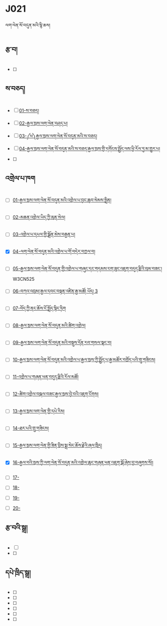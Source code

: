 # J021
ལག་ལེན་སོ་བདུན་མའི་སྙི་ཆས།

## རྩ་བ།
- [ ] 

## ས་བཅད།
- [ ] [01-ས་བཅད།](https://www.tbrc.org/?locale=bo#library_work_ViewInWIndow-W8LS17742%7CI8LS17760%7C1%7C1%7C1%7C54)
- [ ] [02-རྒྱལ་སྲས་ལག་ལེན་བཤད་པ།](https://www.tbrc.org/?locale=bo#!rid=O00EGS109585%7CO00EGS1095854CZ24972$W20548)
- [ ] [03-༼ཕ༽རྒྱལ་སྲས་ལག་ལེན་སོ་བདུན་མའི་ས་བཅད།](https://www.tbrc.org/?locale=bo#!rid=O10206%7CO102064CZ213151$W10206)
- [ ] [04-རྒྱལ་སྲས་ལག་ལེན་སོ་བདུན་མའི་ས་བཅད་རྒྱལ་སྲས་གྱི་དགོངས་སྤྱོད་ལས་ཕྱི་རོལ་ཏུ་མ་གྱུར་པ།](https://www.tbrc.org/?locale=bo#library_work_ViewByOutline-O1PD846041PD84687%7CW23608)
- [ ] 

## འགྲེལ་པ་ཁག
- [ ] [01-རྒྱལ་སྲས་ལག་ལེན་སོ་བདུན་མའི་འགྲེལ་པ་བྱང་ཆུབ་སེམས་སྤྲིན།](https://www.tbrc.org/?locale=bo#!rid=W1KG12304)
- [ ] [02-མཆན་འགྲེལ་ཡིད་ཀྱི་མུན་སེལ།](https://www.tbrc.org/?locale=bo#library_work_ViewInWIndow-W29664%7C5551%7C1%7C1%7C1%7C75)
- [ ] [03-འགྲེལ་པ་དཔལ་གྱི་སྒྲོན་མེས་བརྒྱན་པ།](https://www.tbrc.org/?locale=bo#!rid=W1CZ2397)
- [x] [04-ལག་ལེན་སོ་བདུན་མའི་འགྲེལ་པ་གོ་བདེར་བཀྲལ་བ།](https://www.tbrc.org/?locale=bo#!rid=W4CZ295073)
- [ ] [05-རྒྱལ་སྲས་ལག་ལེན་སོ་བདུན་གྱི་འགྲེལ་པ་གཞུང་དང་གདམས་ངག་ཟུང་འཇུག་བདུད་རྩིའི་བུམ་བཟང་།](https://www.tbrc.org/?locale=bo#!rid=W1AC260) W3CN525
- [ ] [06-བཀའ་འབུམ།་རྒྱལ་དབང་བསྟན་འཛིན་རྒྱ་མཚོ། པོད། 3](https://www.tbrc.org/?locale=bo#library_work_ViewInWIndow-W1KG26102%7CI1KG26322%7C3%7C1%7C1%7C288)
- [ ] [07-བོད་ཀྱི་ནང་ཆོས་ངོ་སྤྲོད་སྙིང་ཏིག](http://tibetanebooks.com/shungdrel/introduction-of-tibetan-buddhism)
- [ ] [08-རྒྱལ་སྲས་ལག་ལེན་སོ་བདུན་མའི་ཚིག་འགྲེལ།](https://www.tbrc.org/?locale=bo#!rid=O3JT3512%7CO3JT35124CZ78226$W29513)
- [ ] [09-རྒྱལ་སྲས་ལག་ལེན་སོ་བདུན་མའི་བསྡུས་དོན་རབ་གསལ་སྣང་བ།](https://www.tbrc.org/?locale=bo#!rid=O1PD86478%7CO1PD864781PD87123$W22389)
- [ ] [10-རྒྱལ་སྲས་ལག་ལེན་སོ་བདུན་མའི་འགྲེལ་པ་རྒྱལ་སྲས་ཀྱི་སྤྱོད་པ་རྒྱ་མཚོར་བགྲོད་པའི་གྲུ་གཟིངས།](https://www.tbrc.org/?locale=bo#!rid=O1PD84604%7CO1PD846041PD84686$W23608)
- [ ] [11-འགྲེལ་པ་གཞན་ཕན་བདུད་རྩིའི་རོལ་མཚོ།](https://www.tbrc.org/?locale=bo#!rid=W1KG25122)
- [ ] [12-ཚིག་འགྲེལ་བསྐལ་བཟང་རྒྱལ་སྲས་བྱེ་བའི་འཇུག་ངོགས།](https://www.tbrc.org/?locale=bo#!rid=W1KG25122)
- [ ] [13-རྒྱལ་སྲས་ལག་ལེན་གྱི་དཔེ་རིས།](https://www.tbrc.org/?locale=bo#!rid=W3CN554)
- [ ] [14-ཐར་པའི་གྲུ་གཟིངས།](https://www.tbrc.org/?locale=bo#!rid=W3CN4336)
- [ ] [15-རྒྱལ་སྲས་ལག་ལེན་གྱི་ཟིན་བྲིས་སྨྲ་སེང་ཆོས་རྗེའི་ཞལ་ཁྲིད།](https://www.tbrc.org/?locale=bo#!rid=W2PD19374)
- [x] [16-རྒྱལ་བའི་སྲས་ཀྱི་ལག་ལེན་སོ་བདུན་མའི་འགྲེལ་ཆུང་གཞན་ཕན་འཇུག་སྒོ་ཞེས་བྱ་བཞུགས་སོ།།](https://dharmacloud.tsadra.org/product/%e0%bd%a2%e0%be%92%e0%be%b1%e0%bd%a3%e0%bc%8b%e0%bd%96%e0%bd%a0%e0%bd%b2%e0%bc%8b%e0%bd%a6%e0%be%b2%e0%bd%a6%e0%bc%8b%e0%bd%80%e0%be%b1%e0%bd%b2%e0%bc%8b%e0%bd%a3%e0%bd%82%e0%bc%8b%e0%bd%a3%e0%bd%ba/)
- [ ] [17-]()
- [ ] [18-]()
- [ ] [19-]()
- [ ] [20-]()


## རྩ་བའི་སྒྲ།
- [ ] []()
- [ ] 

## དཔེ་ཁྲིད་སྒྲ།
- [ ] 
- [ ] 
- [ ] 
- [ ] 
- [ ] 
- [ ]
